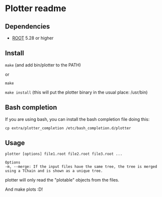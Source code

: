 Plotter readme
==============

## Dependencies

* [ROOT](http://root.cern.ch) 5.28 or higher

## Install

```make``` (and add bin/plotter to the PATH)

or

```make```

```make install``` (this will put the plotter binary in the usual place: /usr/bin)


## Bash completion

If you are using bash, you can install the bash completion file doing this:

    cp extra/plotter_completion /etc/bash_completion.d/plotter

## Usage

    plotter [options] file1.root file2.root file3.root ...

    Options
    -m, --merge: If the input files have the same tree, the tree is merged using a TChain and is shown as a unique tree.

plotter will only read the "plotable" objects from the files.

And make plots :D!
